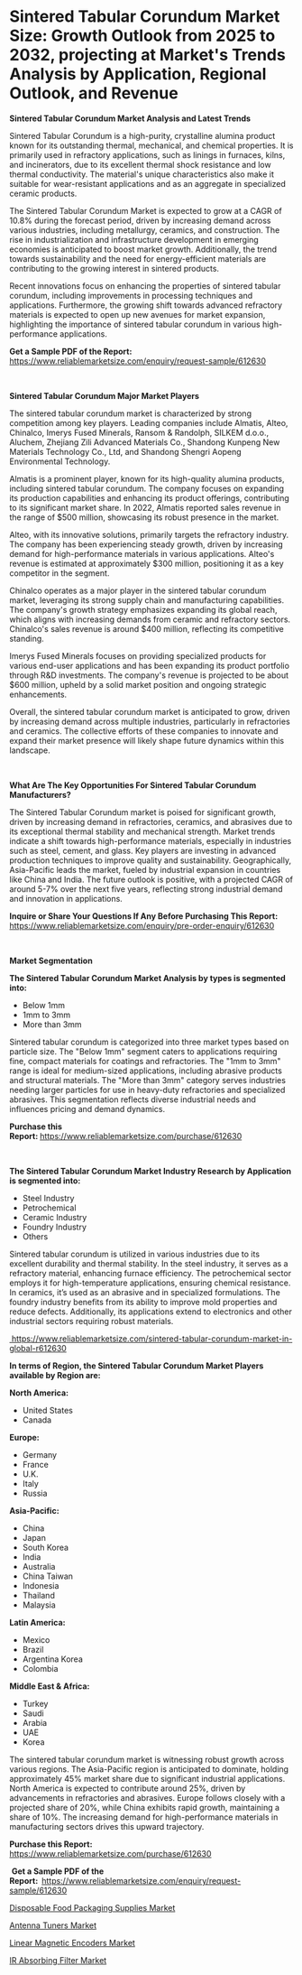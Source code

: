 <p><h1>Sintered Tabular Corundum Market Size: Growth Outlook from 2025 to 2032, projecting at Market's Trends Analysis by Application, Regional Outlook, and Revenue</h1></p><p><strong>Sintered Tabular Corundum Market Analysis and Latest Trends</strong></p>
<p><p>Sintered Tabular Corundum is a high-purity, crystalline alumina product known for its outstanding thermal, mechanical, and chemical properties. It is primarily used in refractory applications, such as linings in furnaces, kilns, and incinerators, due to its excellent thermal shock resistance and low thermal conductivity. The material's unique characteristics also make it suitable for wear-resistant applications and as an aggregate in specialized ceramic products.</p><p>The Sintered Tabular Corundum Market is expected to grow at a CAGR of 10.8% during the forecast period, driven by increasing demand across various industries, including metallurgy, ceramics, and construction. The rise in industrialization and infrastructure development in emerging economies is anticipated to boost market growth. Additionally, the trend towards sustainability and the need for energy-efficient materials are contributing to the growing interest in sintered products.</p><p>Recent innovations focus on enhancing the properties of sintered tabular corundum, including improvements in processing techniques and applications. Furthermore, the growing shift towards advanced refractory materials is expected to open up new avenues for market expansion, highlighting the importance of sintered tabular corundum in various high-performance applications.</p></p>
<p><strong>Get a Sample PDF of the Report:&nbsp;</strong> <a href="https://www.reliablemarketsize.com/enquiry/request-sample/612630?utm_campaign=1840&utm_medium=2&utm_source=Github&utm_content=ia&utm_term=30032025&utm_id=sintered-tabular-corundum">https://www.reliablemarketsize.com/enquiry/request-sample/612630</a></p>
<p>&nbsp;</p>
<p><strong>Sintered Tabular Corundum Major Market Players</strong></p>
<p><p>The sintered tabular corundum market is characterized by strong competition among key players. Leading companies include Almatis, Alteo, Chinalco, Imerys Fused Minerals, Ransom & Randolph, SILKEM d.o.o., Aluchem, Zhejiang Zili Advanced Materials Co., Shandong Kunpeng New Materials Technology Co., Ltd, and Shandong Shengri Aopeng Environmental Technology.</p><p>Almatis is a prominent player, known for its high-quality alumina products, including sintered tabular corundum. The company focuses on expanding its production capabilities and enhancing its product offerings, contributing to its significant market share. In 2022, Almatis reported sales revenue in the range of $500 million, showcasing its robust presence in the market.</p><p>Alteo, with its innovative solutions, primarily targets the refractory industry. The company has been experiencing steady growth, driven by increasing demand for high-performance materials in various applications. Alteo's revenue is estimated at approximately $300 million, positioning it as a key competitor in the segment.</p><p>Chinalco operates as a major player in the sintered tabular corundum market, leveraging its strong supply chain and manufacturing capabilities. The company's growth strategy emphasizes expanding its global reach, which aligns with increasing demands from ceramic and refractory sectors. Chinalco's sales revenue is around $400 million, reflecting its competitive standing.</p><p>Imerys Fused Minerals focuses on providing specialized products for various end-user applications and has been expanding its product portfolio through R&D investments. The company's revenue is projected to be about $600 million, upheld by a solid market position and ongoing strategic enhancements.</p><p>Overall, the sintered tabular corundum market is anticipated to grow, driven by increasing demand across multiple industries, particularly in refractories and ceramics. The collective efforts of these companies to innovate and expand their market presence will likely shape future dynamics within this landscape.</p></p>
<p>&nbsp;</p>
<p><strong>What Are The Key Opportunities For Sintered Tabular Corundum Manufacturers?</strong></p>
<p><p>The Sintered Tabular Corundum market is poised for significant growth, driven by increasing demand in refractories, ceramics, and abrasives due to its exceptional thermal stability and mechanical strength. Market trends indicate a shift towards high-performance materials, especially in industries such as steel, cement, and glass. Key players are investing in advanced production techniques to improve quality and sustainability. Geographically, Asia-Pacific leads the market, fueled by industrial expansion in countries like China and India. The future outlook is positive, with a projected CAGR of around 5-7% over the next five years, reflecting strong industrial demand and innovation in applications.</p></p>
<p><strong>Inquire or Share Your Questions If Any Before Purchasing This Report:</strong> <a href="https://www.reliablemarketsize.com/enquiry/pre-order-enquiry/612630?utm_campaign=1840&utm_medium=2&utm_source=Github&utm_content=ia&utm_term=30032025&utm_id=sintered-tabular-corundum">https://www.reliablemarketsize.com/enquiry/pre-order-enquiry/612630</a></p>
<p>&nbsp;</p>
<p><strong>Market Segmentation</strong></p>
<p><strong>The Sintered Tabular Corundum Market Analysis by types is segmented into:</strong></p>
<p><ul><li>Below 1mm</li><li>1mm to 3mm</li><li>More than 3mm</li></ul></p>
<p><p>Sintered tabular corundum is categorized into three market types based on particle size. The "Below 1mm" segment caters to applications requiring fine, compact materials for coatings and refractories. The "1mm to 3mm" range is ideal for medium-sized applications, including abrasive products and structural materials. The "More than 3mm" category serves industries needing larger particles for use in heavy-duty refractories and specialized abrasives. This segmentation reflects diverse industrial needs and influences pricing and demand dynamics.</p></p>
<p><strong>Purchase this Report:&nbsp;</strong><a href="https://www.reliablemarketsize.com/purchase/612630?utm_campaign=1840&utm_medium=2&utm_source=Github&utm_content=ia&utm_term=30032025&utm_id=sintered-tabular-corundum">https://www.reliablemarketsize.com/purchase/612630</a></p>
<p>&nbsp;</p>
<p><strong>The Sintered Tabular Corundum Market Industry Research by Application is segmented into:</strong></p>
<p><ul><li>Steel Industry</li><li>Petrochemical</li><li>Ceramic Industry</li><li>Foundry Industry</li><li>Others</li></ul></p>
<p><p>Sintered tabular corundum is utilized in various industries due to its excellent durability and thermal stability. In the steel industry, it serves as a refractory material, enhancing furnace efficiency. The petrochemical sector employs it for high-temperature applications, ensuring chemical resistance. In ceramics, it’s used as an abrasive and in specialized formulations. The foundry industry benefits from its ability to improve mold properties and reduce defects. Additionally, its applications extend to electronics and other industrial sectors requiring robust materials.</p></p>
<p><a href="https://www.reliablemarketsize.com/sintered-tabular-corundum-market-in-global-r612630?utm_campaign=1840&utm_medium=2&utm_source=Github&utm_content=ia&utm_term=30032025&utm_id=sintered-tabular-corundum">&nbsp;https://www.reliablemarketsize.com/sintered-tabular-corundum-market-in-global-r612630</a></p>
<p><strong>In terms of Region, the Sintered Tabular Corundum Market Players available by Region are:</strong></p>
<p>
    <p> <strong> North America: </strong>
        <ul>
            <li>United States</li>
            <li>Canada</li>
        </ul>
        </p> 
    <p> <strong> Europe: </strong>
        <ul>
            <li>Germany</li>
            <li>France</li>
            <li>U.K.</li>
            <li>Italy</li>
            <li>Russia</li>
        </ul>
        </p> 
    <p> <strong> Asia-Pacific: </strong>
        <ul>
            <li>China</li>
            <li>Japan</li>
            <li>South Korea</li>
            <li>India</li>
            <li>Australia</li>
            <li>China Taiwan</li>
            <li>Indonesia</li>
            <li>Thailand</li>
            <li>Malaysia</li>
        </ul>
        </p> 
    <p> <strong> Latin America: </strong>
        <ul>
            <li>Mexico</li>
            <li>Brazil</li>
            <li>Argentina Korea</li>
            <li>Colombia</li>
        </ul>
        </p> 
    <p> <strong> Middle East & Africa: </strong>
        <ul>
            <li>Turkey</li>
            <li>Saudi</li>
            <li>Arabia</li>
            <li>UAE</li>
            <li>Korea</li>
        </ul>
    </p>
    </p>
<p><p>The sintered tabular corundum market is witnessing robust growth across various regions. The Asia-Pacific region is anticipated to dominate, holding approximately 45% market share due to significant industrial applications. North America is expected to contribute around 25%, driven by advancements in refractories and abrasives. Europe follows closely with a projected share of 20%, while China exhibits rapid growth, maintaining a share of 10%. The increasing demand for high-performance materials in manufacturing sectors drives this upward trajectory.</p></p>
<p><strong>Purchase this Report: </strong><a href="https://www.reliablemarketsize.com/purchase/612630?utm_campaign=1840&utm_medium=2&utm_source=Github&utm_content=ia&utm_term=30032025&utm_id=sintered-tabular-corundum">https://www.reliablemarketsize.com/purchase/612630</a></p>
<p>&nbsp;<strong>Get a Sample PDF of the Report:&nbsp;&nbsp;</strong><a href="https://www.reliablemarketsize.com/enquiry/request-sample/612630?utm_campaign=1840&utm_medium=2&utm_source=Github&utm_content=ia&utm_term=30032025&utm_id=sintered-tabular-corundum">https://www.reliablemarketsize.com/enquiry/request-sample/612630</a></p>
<p><strong></strong></p>
<p><p><a href="https://github.com/melascalbirp/Market-Research-Report-List-1/blob/main/disposable-food-packaging-supplies-market.md?utm_campaign=1840&utm_medium=2&utm_source=Github&utm_content=ia&utm_term=30032025&utm_id=sintered-tabular-corundum">Disposable Food Packaging Supplies Market</a></p><p><a href="https://github.com/guzmabugbyf1/Market-Research-Report-List-1/blob/main/antenna-tuners-market.md?utm_campaign=1840&utm_medium=2&utm_source=Github&utm_content=ia&utm_term=30032025&utm_id=sintered-tabular-corundum">Antenna Tuners Market</a></p><p><a href="https://github.com/vimar16th/Market-Research-Report-List-7/blob/main/linear-magnetic-encoders-market.md?utm_campaign=1840&utm_medium=2&utm_source=Github&utm_content=ia&utm_term=30032025&utm_id=sintered-tabular-corundum">Linear Magnetic Encoders Market</a></p><p><a href="https://github.com/gallatannyv6/Market-Research-Report-List-1/blob/main/ir-absorbing-filter-market.md?utm_campaign=1840&utm_medium=2&utm_source=Github&utm_content=ia&utm_term=30032025&utm_id=sintered-tabular-corundum">IR Absorbing Filter Market</a></p></p>